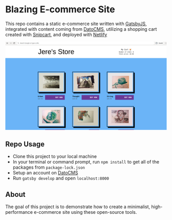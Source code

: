 # Blazing E-commerce Site
This repo contains a static e-commerce site written with [GatsbyJS](https://www.gatsbyjs.org/), integrated with content coming from [DatoCMS](https://www.datocms.com/), utilizing a shopping cart created with [Snipcart](https://snipcart.com/), and deployed with [Netlify](https://www.netlify.com/)

![Preview Image](image.png)

## Repo Usage

 - Clone this project to your local machine 
 - In your terminal or command prompt, run `npm install` to get all of the packages from `package-lock.json`
 - Setup an account on [DatoCMS](https://www.datocms.com/)
 - Run `gatsby develop` and open `localhost:8000`

## About

The goal of this project is to demonstrate how to create a minimalist, high-performance e-commerce site using these open-source tools. 

